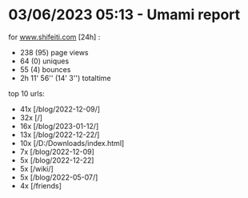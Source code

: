 # 03/06/2023 05:13 - Umami report
for www.shifeiti.com [24h] :

 - 238 (95) page views
 - 64 (0) uniques
 - 55 (4) bounces
 - 2h 11' 56'' (14' 3'') totaltime


top 10 urls:
 - 41x [/blog/2022-12-09/]
 - 32x [/]
 - 16x [/blog/2023-01-12/]
 - 13x [/blog/2022-12-22/]
 - 10x [/D:/Downloads/index.html]
 - 7x [/blog/2022-12-09]
 - 5x [/blog/2022-12-22]
 - 5x [/wiki/]
 - 5x [/blog/2022-05-07/]
 - 4x [/friends]


